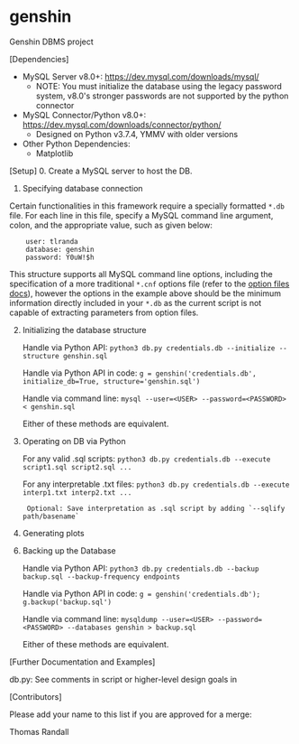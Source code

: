# genshin
Genshin DBMS project

[Dependencies]
* MySQL Server v8.0+: https://dev.mysql.com/downloads/mysql/
	* NOTE: You must initialize the database using the legacy password system, v8.0's stronger passwords are not supported by the python connector
* MySQL Connector/Python v8.0+: https://dev.mysql.com/downloads/connector/python/
	* Designed on Python v3.7.4, YMMV with older versions
* Other Python Dependencies:
	* Matplotlib

[Setup]
0. Create a MySQL server to host the DB.

1. Specifying database connection

Certain functionalities in this framework require a specially formatted `*.db` file. For each line in this file, specify a MySQL command line argument, colon, and the appropriate value, such as given below:

```
	user: tlranda
	database: genshin
	password: Y0uW!$h
```

This structure supports all MySQL command line options, including the specification of a more traditional `*.cnf` options file (refer to the [option files docs](https://dev.mysql.com/doc/refman/8.0/en/option-files.html)), however the options in the example above should be the minimum information directly included in your `*.db` as the current script is not capable of extracting parameters from option files.

2. Initializing the database structure

	Handle via Python API: `python3 db.py credentials.db --initialize --structure genshin.sql`

	Handle via Python API in code: `g = genshin('credentials.db', initialize_db=True, structure='genshin.sql')`

	Handle via command line: `mysql --user=<USER> --password=<PASSWORD> < genshin.sql`

	Either of these methods are equivalent.

4. Operating on DB via Python

	For any valid .sql scripts: `python3 db.py credentials.db --execute script1.sql script2.sql ...`

	For any interpretable .txt files: `python3 db.py credentials.db --execute interp1.txt interp2.txt ...`

		Optional: Save interpretation as .sql script by adding `--sqlify path/basename`

5. Generating plots

<TBD>

6. Backing up the Database

	Handle via Python API: `python3 db.py credentials.db --backup backup.sql --backup-frequency endpoints`

	Handle via Python API in code: `g = genshin('credentials.db'); g.backup('backup.sql')`

	Handle via command line: `mysqldump --user=<USER> --password=<PASSWORD> --databases genshin > backup.sql`

	Either of these methods are equivalent.

[Further Documentation and Examples]

db.py: See comments in script or higher-level design goals in <TBD>

[Contributors]

Please add your name to this list if you are approved for a merge:

Thomas Randall

